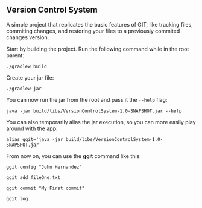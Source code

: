 ## Version Control System

A simple project that replicates the basic
features of GIT, like tracking files, commiting changes, and restoring
your files to a previously commited changes version.

Start by building the project. Run the following command while in the root parent:

```
./gradlew build
```

Create your jar file:

```
./gradlew jar
```

You can now run the jar from the root and pass it the ```--help``` flag:

```
java -jar build/libs/VersionControlSystem-1.0-SNAPSHOT.jar --help
```

You can also temporarily alias the jar execution, so you can more easily play around with the app:

```
alias ggit='java -jar build/libs/VersionControlSystem-1.0-SNAPSHOT.jar'
```

From now on, you can use the **ggit** command like this: 

```ggit config "John Hernandez"```

```ggit add fileOne.txt```

```ggit commit "My First commit"```

```ggit log```